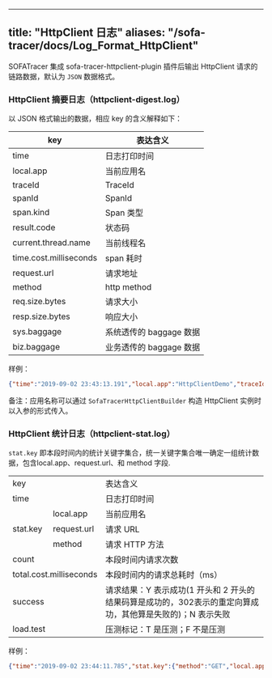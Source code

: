 
---
title: "HttpClient 日志"
aliases: "/sofa-tracer/docs/Log_Format_HttpClient"
---


SOFATracer 集成 sofa-tracer-httpclient-plugin 插件后输出 HttpClient 请求的链路数据，默认为 `JSON` 数据格式。

### HttpClient 摘要日志（httpclient-digest.log）

以 JSON 格式输出的数据，相应 key 的含义解释如下：

key | 表达含义
--------- | -------------
 time | 日志打印时间
 local.app | 当前应用名
 traceId | TraceId
 spanId | SpanId
 span.kind | Span 类型
 result.code | 状态码
 current.thread.name | 当前线程名
 time.cost.milliseconds | span 耗时
 request.url | 请求地址
 method | http method
 req.size.bytes | 请求大小
 resp.size.bytes| 响应大小
 sys.baggage | 系统透传的 baggage 数据
 biz.baggage | 业务透传的 baggage 数据

样例：

```json
{"time":"2019-09-02 23:43:13.191","local.app":"HttpClientDemo","traceId":"1e27a79c1567438993170100210107","spanId":"0","span.kind":"client","result.code":"200","current.thread.name":"I/O dispatcher 1","time.cost.milliseconds":"21ms","request.url":"http://localhost:8080/httpclient","method":"GET","req.size.bytes":0,"resp.size.bytes":-1,"remote.app":"","sys.baggage":"","biz.baggage":""}
```

备注：应用名称可以通过 `SofaTracerHttpClientBuilder` 构造 HttpClient 实例时以入参的形式传入。

### HttpClient 统计日志（httpclient-stat.log）

`stat.key` 即本段时间内的统计关键字集合，统一关键字集合唯一确定一组统计数据，包含local.app、request.url、和 method 字段.

<table>
   <tr>
      <td colspan="2">key</td>
      <td>表达含义</td>
   </tr>
   <tr>
      <td colspan="2">time</td>
      <td>日志打印时间</td>
   </tr>
   <tr>
      <td rowspan="3">stat.key</td>
      <td>local.app</td>
      <td>当前应用名</td>
   </tr>
   <tr>
      <td>request.url</td>
      <td>请求 URL</td>
   </tr>
   <tr>
      <td> method </td>
      <td>请求 HTTP 方法</td>
   </tr>
   <tr>
      <td colspan="2">count</td>
      <td>本段时间内请求次数</td>
   </tr>
   <tr>
      <td colspan="2">total.cost.milliseconds</td>
      <td>本段时间内的请求总耗时（ms）</td>
   </tr>
   <tr>
      <td colspan="2">success</td>
      <td>请求结果：Y 表示成功(1 开头和 2 开头的结果码算是成功的，302表示的重定向算成功，其他算是失败的)；N 表示失败</td>
   </tr>
   <tr>
      <td colspan="2">load.test</td>
      <td>压测标记：T 是压测；F 不是压测</td>
   </tr>
</table>

样例：

```json
{"time":"2019-09-02 23:44:11.785","stat.key":{"method":"GET","local.app":"HttpClientDemo","request.url":"http://localhost:8080/httpclient"},"count":2,"total.cost.milliseconds":229,"success":"true","load.test":"F"}

```

